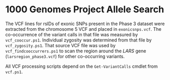 # 1000 Genomes Project Allele Search

The VCF lines for rsIDs of exonic SNPs present in the Phase 3 dataset were extracted from the chromosome 5 VCF and placed in `exonicsnps.vcf`.
The co-occurrence of the variant calls in that file was measured by `vcf_cooccur.ps1`.
Individual zygosity was determined from that file by `vcf_zygosity.ps1`.
That source VCF file was used by `vcf_findcooccurrers.ps1` to scan the region around the *LARS* gene (`larsregion_phase3.vcf`) for other co-occurring variants.

All VCF processing scripts depend on the `Get-VariantCalls` cmdlet from `vcf.ps1`.
